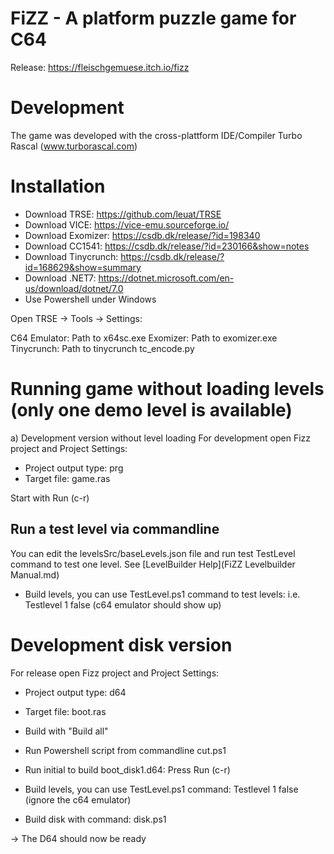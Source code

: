 # FiZZ - A platform puzzle game for C64

Release: https://fleischgemuese.itch.io/fizz

# Development

The game was developed with the cross-plattform IDE/Compiler Turbo Rascal (www.turborascal.com) 

# Installation

* Download TRSE: https://github.com/leuat/TRSE 
* Download VICE: https://vice-emu.sourceforge.io/
* Download Exomizer: https://csdb.dk/release/?id=198340
* Download CC1541: https://csdb.dk/release/?id=230166&show=notes
* Download Tinycrunch: https://csdb.dk/release/?id=168629&show=summary
* Download .NET7: https://dotnet.microsoft.com/en-us/download/dotnet/7.0
* Use Powershell under Windows

Open TRSE -> Tools -> Settings: 

C64 Emulator: Path to x64sc.exe
Exomizer: Path to exomizer.exe
Tinycrunch: Path to tinycrunch tc_encode.py

# Running game without loading levels (only one demo level is available)

a) Development version without level loading
For development open Fizz project and Project Settings:
* Project output type: prg
* Target file: game.ras

Start with Run (c-r) 

## Run a test level via commandline

You can edit the levelsSrc/baseLevels.json file and run test TestLevel command to test one level. See [LevelBuilder Help](FiZZ Levelbuilder Manual.md)

* Build levels, you can use TestLevel.ps1 command to test levels: i.e. Testlevel 1 false (c64 emulator should show up)

# Development disk version
For release  open Fizz project and Project Settings:
* Project output type: d64
* Target file: boot.ras

* Build with "Build all"
* Run Powershell script from commandline cut.ps1
* Run initial to build boot_disk1.d64: Press Run (c-r)
* Build levels, you can use TestLevel.ps1 command: Testlevel 1 false (ignore the c64 emulator)
* Build disk with command: disk.ps1

-> The D64 should now be ready